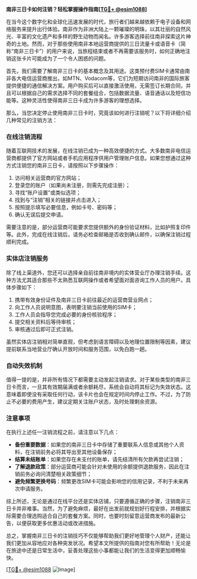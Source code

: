 **南非三日卡如何注销？轻松掌握操作指南[[TG💪+ @esim1088](https://t.me/s/esim1088)]**

在当今这个数字化和全球化迅速发展的时代，旅行者们越来越依赖于电子设备和网络服务来提升出行体验。南非作为非洲大陆上一颗璀璨的明珠，以其壮丽的自然风光、丰富的文化遗产和多样的野生动物而闻名。许多游客选择前往南非探索这片神奇的土地。然而，对于那些使用南非本地运营商提供的三日流量卡或语音卡（简称“南非三日卡”）的用户来说，当旅程结束或者不再需要该服务时，如何正确地注销这张卡片可能成为了一个令人困惑的问题。

首先，我们需要了解南非三日卡的基本概念及其用途。这类预付费SIM卡通常由南非各大电信运营商推出，如MTN、Vodacom等，它们为短期访问南非的国际旅客提供便捷的通信解决方案。用户购买后可以直接激活使用，无需签订长期合同，并且可以根据自己的需求选择不同的套餐组合，包括数据流量、语音通话以及短信功能等。这种灵活性使得南非三日卡成为许多游客的理想选择。

那么，当您决定停止使用南非三日卡时，究竟该如何进行注销呢？以下将详细介绍几种常见的注销方法：

### 在线注销流程

随着互联网技术的发展，在线注销已成为一种高效便捷的方式。大多数南非电信运营商都提供了官方网站或者手机应用程序供用户管理账户信息。如果您想通过这种方式注销您的南非三日卡，请按照以下步骤操作：

1. 访问相关运营商的官方网站；
2. 登录您的账户（如果尚未注册，则需先完成注册）；
3. 寻找“账户设置”或类似选项；
4. 找到与“注销”相关的链接并点击进入；
5. 按照提示填写必要信息，例如卡号、密码等；
6. 确认无误后提交申请。

需要注意的是，部分运营商可能要求您提供额外的身份验证材料，比如护照复印件等。此外，完成在线注销后，请务必检查邮箱是否收到确认邮件，以确保注销过程顺利完成。

### 实体店注销服务

除了线上渠道外，您还可以选择亲自前往南非境内的实体营业厅办理注销手续。这种方法尤其适合那些不太熟悉互联网操作或者希望面对面咨询工作人员的用户。具体步骤如下：

1. 携带有效身份证件及南非三日卡前往最近的运营商营业网点；
2. 向工作人员说明意图，表明要注销当前使用的SIM卡；
3. 工作人员会指导您完成必要的身份核验程序；
4. 提交相关资料后等待审核；
5. 审核通过后即可正式注销。

虽然实体店注销相对简单直观，但考虑到语言障碍以及地理位置限制等因素，建议提前联系当地营业厅确认开放时间和服务范围，以免白跑一趟。

### 自动失效机制

值得一提的是，并非所有情况下都需要主动发起注销请求。对于某些类型的南非三日卡而言，一旦其有效期届满或者余额耗尽，系统会自动将其标记为失效状态。这意味着即使没有采取任何行动，该卡片也会在规定时间内停止工作。不过，为了防止不必要的费用产生，建议定期关注账户状态，及时处理剩余资源。

### 注意事项

在执行上述任一注销流程之前，请注意以下几点：

- **备份重要数据**：如果您的南非三日卡中存储了重要联系人信息或其他个人资料，在注销前务必将其导出至其他设备保存；
- **结算未结账单**：如果您存在未支付的账单，请先结清所有欠款再尝试注销；
- **了解退款政策**：部分运营商可能会针对未使用的余额提供退款服务，因此在注销前务必询问清楚相关政策细节；
- **避免频繁更换号码**：频繁更改SIM卡可能会影响您的信用记录，不利于未来再次申请服务。

综上所述，无论是通过在线平台还是实体店铺，只要遵循正确的步骤，注销南非三日卡并非难事。当然，为了避免麻烦，最好在出发前就规划好行程安排，并根据实际需要合理选购适合自己的套餐方案。同时，也要时刻留意运营商发布的最新公告，以便获取更多优惠活动或改进措施。

总之，掌握南非三日卡的注销技巧不仅能够帮助我们更好地管理个人财产，还能让我们更加从容地应对各种突发状况。希望本文所提供的指南对您有所帮助！无论是在旅途中还是日常生活中，妥善处理这些小事都能让我们的生活变得更加顺畅愉快。

[[TG💪+ @esim1088](https://t.me/s/esim1088) ![Image](https://i.postimg.cc/4NQfJmqS/Snipaste-2025-05-13-00-14-12.png)]